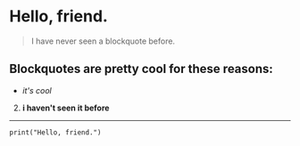 # Hello, friend.
> I have never seen a blockquote before.
## Blockquotes are pretty cool for these reasons:
* *it's cool*
2. **i haven't seen it before**
---

```
print("Hello, friend.")
```
